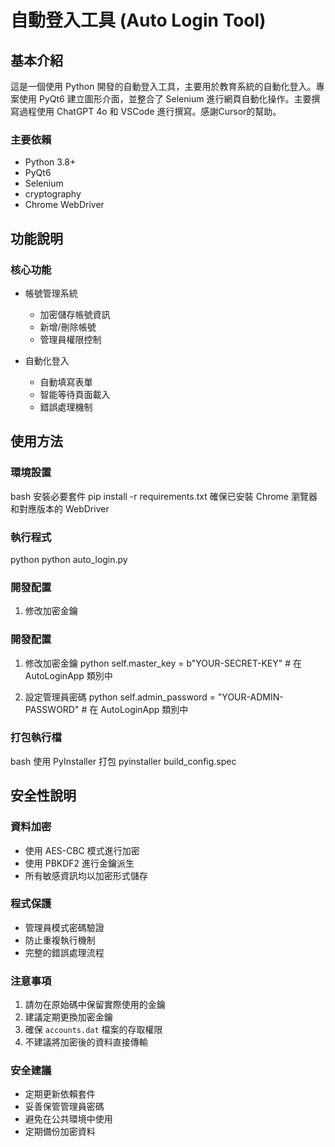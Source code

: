# 自動登入工具 (Auto Login Tool)

## 基本介紹
這是一個使用 Python 開發的自動登入工具，主要用於教育系統的自動化登入。專案使用 PyQt6 建立圖形介面，並整合了 Selenium 進行網頁自動化操作。主要撰寫過程使用 ChatGPT 4o 和 VSCode 進行撰寫。感謝Cursor的幫助。

### 主要依賴
- Python 3.8+
- PyQt6
- Selenium
- cryptography
- Chrome WebDriver

## 功能說明
### 核心功能
- 帳號管理系統
  - 加密儲存帳號資訊
  - 新增/刪除帳號
  - 管理員權限控制
  
- 自動化登入
  - 自動填寫表單
  - 智能等待頁面載入
  - 錯誤處理機制


## 使用方法
### 環境設置
bash
安裝必要套件
pip install -r requirements.txt
確保已安裝 Chrome 瀏覽器和對應版本的 WebDriver

### 執行程式
python
python auto_login.py

### 開發配置
1. 修改加密金鑰

### 開發配置
1. 修改加密金鑰
python
self.master_key = b"YOUR-SECRET-KEY" # 在 AutoLoginApp 類別中

2. 設定管理員密碼
python
self.admin_password = "YOUR-ADMIN-PASSWORD" # 在 AutoLoginApp 類別中

### 打包執行檔
bash
使用 PyInstaller 打包
pyinstaller build_config.spec
## 安全性說明
### 資料加密
- 使用 AES-CBC 模式進行加密
- 使用 PBKDF2 進行金鑰派生
- 所有敏感資訊均以加密形式儲存

### 程式保護
- 管理員模式密碼驗證
- 防止重複執行機制
- 完整的錯誤處理流程

### 注意事項
1. 請勿在原始碼中保留實際使用的金鑰
2. 建議定期更換加密金鑰
3. 確保 `accounts.dat` 檔案的存取權限
4. 不建議將加密後的資料直接傳輸

### 安全建議
- 定期更新依賴套件
- 妥善保管管理員密碼
- 避免在公共環境中使用
- 定期備份加密資料